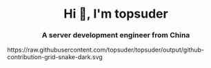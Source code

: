 <h1 align="center">Hi 👋, I'm topsuder</h1>
<h3 align="center">A server development engineer from China</h3>
https://raw.githubusercontent.com/topsuder/topsuder/output/github-contribution-grid-snake-dark.svg
